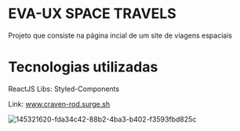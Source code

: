 # EVA-UX SPACE TRAVELS

Projeto que consiste na página incial de um site de viagens espaciais<br>

# Tecnologias utilizadas
ReactJS
Libs: Styled-Components

Link: www.craven-rod.surge.sh <br>

![145321620-fda34c42-88b2-4ba3-b402-f3593fbd825c](https://user-images.githubusercontent.com/87208591/148653991-9aa1378f-a2ee-43a4-96c0-387e3182e2a0.png)

